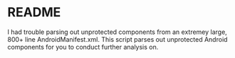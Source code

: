 # README
I had trouble parsing out unprotected components from an extremey large, 800+ line AndroidManifest.xml. This script parses out unprotected Android components for you to conduct further analysis on.
